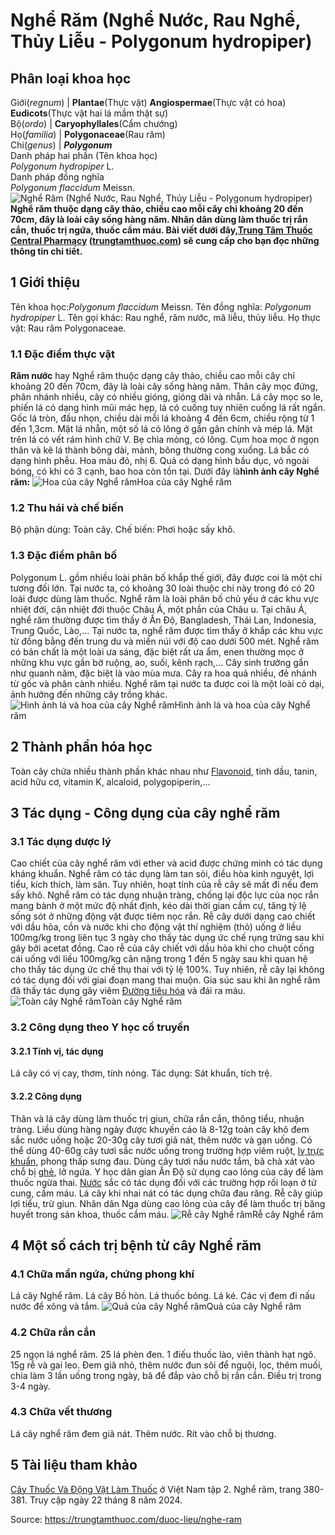 # Nghể Răm (Nghể Nước, Rau Nghể, Thủy Liễu - Polygonum hydropiper)

Phân loại khoa học  
---  
Giới(_regnum_) |  **Plantae**(Thực vật) **Angiospermae**(Thực vật có hoa) **Eudicots**(Thực vật hai lá mầm thật sự)  
Bộ(_ordo_) | **Caryophyllales**(Cẩm chướng)  
Họ(_familia_) | **Polygonaceae**(Rau răm)  
Chi(_genus_) | **_Polygonum_**  
Danh pháp hai phần (Tên khoa học)  
_Polygonum hydropiper_ L.  
Danh pháp đồng nghĩa  
_Polygonum flaccidum_ Meissn.  
![Nghể Răm \(Nghể Nước, Rau Nghể, Thủy Liễu - Polygonum hydropiper\)](https://trungtamthuoc.com/images/others/nghe-ram-4-0210.jpg)
**Nghể răm thuộc dạng cây thảo, chiều cao mỗi cây chỉ khoảng 20 đến 70cm, đây là loài cây sống hàng năm. Nhân dân dùng làm thuốc trị rắn cắn, thuốc trị ngứa, thuốc cầm máu. Bài viết dưới đây,[Trung Tâm Thuốc Central Pharmacy](https://trungtamthuoc.com/ "Trung Tâm Thuốc Central Pharmacy") ([trungtamthuoc.com](https://trungtamthuoc.com/ "trungtamthuoc.com")) sẽ cung cấp cho bạn đọc những thông tin chi tiết.**
##  1 Giới thiệu
Tên khoa học:_Polygonum flaccidum_ Meissn.
Tên đồng nghĩa: _Polygonum hydropiper_ L.
Tên gọi khác: Rau nghể, răm nước, mã liễu, thủy liễu.
Họ thực vật: Rau răm Polygonaceae.
### 1.1 Đặc điểm thực vật
**Răm nước** hay Nghể răm thuộc dạng cây thảo, chiều cao mỗi cây chỉ khoảng 20 đến 70cm, đây là loài cây sống hàng năm.
Thân cây mọc đứng, phân nhánh nhiều, cây có nhiều gióng, gióng dài và nhẵn.
Lá cây mọc so le, phiến lá có dạng hình mũi mác hẹp, lá có cuống tuy nhiên cuống lá rất ngắn. Gốc lá tròn, đầu nhọn, chiều dài mỗi lá khoảng 4 đến 6cm, chiều rộng từ 1 đến 1,3cm. Mặt lá nhẵn, một số lá có lông ở gần gân chính và mép lá. Mặt trên lá có vết rám hình chữ V.
Bẹ chìa mỏng, có lông.
Cụm hoa mọc ở ngọn thân và kẽ lá thành bông dài, mảnh, bông thường cong xuống.
Lá bắc có dạng hình phễu.
Hoa màu đỏ, nhị 6.
Quả có dạng hình bầu dục, vỏ ngoài bóng, có khi có 3 cạnh, bao hoa còn tồn tại.
Dưới đây là**hình ảnh cây Nghể răm:**
![Hoa của cây Nghể răm](https://trungtamthuoc.com/images/item/nghe-ram.jpg)Hoa của cây Nghể răm
### 1.2 Thu hái và chế biến
Bộ phận dùng: Toàn cây.
Chế biến: Phơi hoặc sấy khô.
### 1.3 Đặc điểm phân bố
Polygonum L. gồm nhiều loài phân bố khắp thế giới, đây được coi là một chi tương đối lớn.
Tại nước ta, có khoảng 30 loài thuộc chi này trong đó có 20 loài được dùng làm thuốc.
Nghể răm là loài phân bố chủ yếu ở các khu vực nhiệt đới, cận nhiệt đới thuộc Châu Á, một phần của Châu u.
Tại châu Á, nghể răm thường được tìm thấy ở Ấn Độ, Bangladesh, Thái Lan, Indonesia, Trung Quốc, Lào,...
Tại nước ta, nghể răm được tìm thấy ở khắp các khu vực từ đồng bằng đến trung du và miền núi với độ cao dưới 500 mét.
Nghể răm có bản chất là một loài ưa sáng, đặc biệt rất ưa ẩm, enen thường mọc ở những khu vực gần bờ ruộng, ao, suối, kênh rạch,...
Cây sinh trưởng gần như quanh năm, đặc biệt là vào mùa mưa. Cây ra hoa quả nhiều, đẻ nhánh từ gốc và phân cành nhiều.
Nghể răm tại nước ta được coi là một loài cỏ dại, ảnh hưởng đến những cây trồng khác.
![Hình ảnh lá và hoa của cây Nghể răm](https://trungtamthuoc.com/images/item/nghe-ram-0.jpg)Hình ảnh lá và hoa của cây Nghể răm
##  2 Thành phần hóa học
Toàn cây chứa nhiều thành phần khác nhau như [Flavonoid](https://trungtamthuoc.com/hoat-chat/flavonoid "Flavonoid"), tinh dầu, tanin, acid hữu cơ, vitamin K, alcaloid, polygopiperin,...
##  3 Tác dụng - Công dụng của cây nghể răm
### 3.1 Tác dụng dược lý
Cao chiết của cây nghể răm với ether và acid được chứng minh có tác dụng kháng khuẩn.
Nghể răm có tác dụng làm tan sỏi, điều hòa kinh nguyệt, lợi tiểu, kích thích, làm săn. Tuy nhiên, hoạt tính của rễ cây sẽ mất đi nếu đem sấy khô.
Nghể răm có tác dụng nhuận tràng, chống lại độc lực của nọc rắn mang bành ở một mức độ nhất định, kéo dài thời gian cầm cự, tăng tỷ lệ sống sót ở những động vật được tiêm nọc rắn.
Rễ cây dưới dạng cao chiết với dầu hỏa, cồn và nước khi cho động vật thí nghiệm (thỏ) uống ở liều 100mg/kg trong liên tục 3 ngày cho thấy tác dụng ức chế rụng trứng sau khi gây bởi acetat đồng.
Cao rễ của cây chiết với dầu hỏa khi cho chuột cống cái uống với liều 100mg/kg cân nặng trong 1 đến 5 ngày sau khi quan hệ cho thấy tác dụng ức chế thụ thai với tỷ lệ 100%. Tuy nhiên, rễ cây lại không có tác dụng đối với giai đoạn mang thai muộn.
Gia súc sau khi ăn nghể răm đã thấy tác dụng gây viêm [Đường tiêu hóa](https://trungtamthuoc.com/thuoc-tieu-hoa "Đường tiêu hóa") và đái ra máu.
![Toàn cây Nghể răm](https://trungtamthuoc.com/images/item/nghe-ram-1.jpg)Toàn cây Nghể răm
### 3.2 Công dụng theo Y học cổ truyền
#### 3.2.1 Tính vị, tác dụng
Lá cây có vị cay, thơm, tính nóng.
Tác dụng: Sát khuẩn, tích trệ.
#### 3.2.2 Công dụng
Thân và lá cây dùng làm thuốc trị giun, chữa rắn cắn, thông tiểu, nhuận tràng. Liều dùng hàng ngày được khuyến cáo là 8-12g toàn cây khô đem sắc nước uống hoặc 20-30g cây tươi giã nát, thêm nước và gạn uống.
Có thể dùng 40-60g cây tươi sắc nước uống trong trường hợp viêm ruột, [lỵ trực khuẩn](https://trungtamthuoc.com/bai-viet/benh-ly-truc-khuan "lỵ trực khuẩn"), phong thấp sưng đau.
Dùng cây tươi nấu nước tắm, bã chà xát vào chỗ bị [ghẻ](https://trungtamthuoc.com/bai-viet/benh-ghe "ghẻ"), lở ngứa.
Y học dân gian Ấn Độ sử dụng cao lỏng của cây để làm thuốc ngừa thai. [Nước](https://trungtamthuoc.com/hoat-chat/nuoc "Nước") sắc có tác dụng đối với các trường hợp rối loạn ở tử cung, cầm máu. Lá cây khi nhai nát có tác dụng chữa đau răng. Rễ cây giúp lợi tiểu, trừ giun.
Nhân dân Nga dùng cao lỏng của cây để làm thuốc trị băng huyết trong sản khoa, thuốc cầm máu.
![Rễ cây Nghể răm](https://trungtamthuoc.com/images/item/nghe-ram-3.jpg)Rễ cây Nghể răm
##  4 Một số cách trị bệnh từ cây Nghể răm
### 4.1 Chữa mẩn ngứa, chứng phong khí
Lá cây Nghể răm.
Lá cây Bồ hòn.
Lá thuốc bỏng.
Lá ké.
Các vị đem đi nấu nước để xông và tắm.
![Quả của cây Nghể răm](https://trungtamthuoc.com/images/item/nghe-ram-2.jpg)Quả của cây Nghể răm
### 4.2 Chữa rắn cắn
25 ngọn lá nghể răm.
25 lá phèn đen.
1 điếu thuốc lào, viên thành hạt ngô.
15g rễ và gai leo.
Đem giã nhỏ, thêm nước đun sôi để nguội, lọc, thêm muối, chia làm 3 lần uống trong ngày, bã để đắp vào chỗ bị rắn cắn.
Điều trị trong 3-4 ngày.
### 4.3 Chữa vết thương
Lá cây nghể răm đem giã nát.
Thêm nước.
Rít vào chỗ bị thương.
##  5 Tài liệu tham khảo
[Cây Thuốc Và Động Vật Làm Thuốc](https://trungtamthuoc.com/bai-viet/doc-online-va-tai-mien-phi-pdf-sach-cay-thuoc-va-dong-vat-lam-thuoc-o-viet-nam "Cây Thuốc Và Động Vật Làm Thuốc") ở Việt Nam tập 2. Nghể răm, trang 380-381. Truy cập ngày 22 tháng 8 năm 2024.


Source: https://trungtamthuoc.com/duoc-lieu/nghe-ram